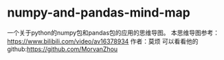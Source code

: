 # numpy-and-pandas-mind-map
一个关于python的numpy包和pandas包的应用的思维导图。
本思维导图参考：https://www.bilibili.com/video/av16378934 作者：莫烦
可以看看他的github:https://github.com/MorvanZhou
